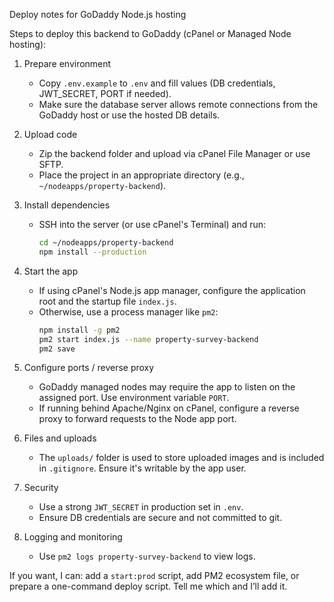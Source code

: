 Deploy notes for GoDaddy Node.js hosting

Steps to deploy this backend to GoDaddy (cPanel or Managed Node hosting):

1. Prepare environment
   - Copy `.env.example` to `.env` and fill values (DB credentials, JWT_SECRET, PORT if needed).
   - Make sure the database server allows remote connections from the GoDaddy host or use the hosted DB details.

2. Upload code
   - Zip the backend folder and upload via cPanel File Manager or use SFTP.
   - Place the project in an appropriate directory (e.g., `~/nodeapps/property-backend`).

3. Install dependencies
   - SSH into the server (or use cPanel's Terminal) and run:
     ```bash
     cd ~/nodeapps/property-backend
     npm install --production
     ```

4. Start the app
   - If using cPanel's Node.js app manager, configure the application root and the startup file `index.js`.
   - Otherwise, use a process manager like `pm2`:
     ```bash
     npm install -g pm2
     pm2 start index.js --name property-survey-backend
     pm2 save
     ```

5. Configure ports / reverse proxy
   - GoDaddy managed nodes may require the app to listen on the assigned port. Use environment variable `PORT`.
   - If running behind Apache/Nginx on cPanel, configure a reverse proxy to forward requests to the Node app port.

6. Files and uploads
   - The `uploads/` folder is used to store uploaded images and is included in `.gitignore`. Ensure it's writable by the app user.

7. Security
   - Use a strong `JWT_SECRET` in production set in `.env`.
   - Ensure DB credentials are secure and not committed to git.

8. Logging and monitoring
   - Use `pm2 logs property-survey-backend` to view logs.

If you want, I can: add a `start:prod` script, add PM2 ecosystem file, or prepare a one-command deploy script. Tell me which and I’ll add it.